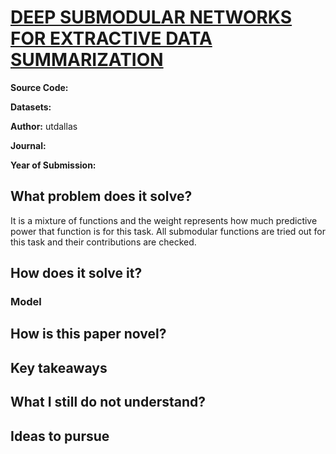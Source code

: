 # [DEEP SUBMODULAR NETWORKS FOR EXTRACTIVE DATA SUMMARIZATION](https://arxiv.org/pdf/2010.08593.pdf)

**Source Code:**

**Datasets:**

**Author:** utdallas

**Journal:**

**Year of Submission:**

## What problem does it solve?

It is a mixture of functions and the weight represents how much predictive power that function is for this task. All submodular functions are tried out for this task and their contributions are checked.

## How does it solve it?

### Model

## How is this paper novel?

## Key takeaways

## What I still do not understand?

## Ideas to pursue
